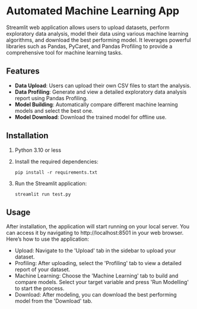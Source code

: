 # Automated Machine Learning App

Streamlit web application allows users to upload datasets, perform exploratory data analysis, model their data using various machine learning algorithms, and download the best performing model. It leverages powerful libraries such as Pandas, PyCaret, and Pandas Profiling to provide a comprehensive tool for machine learning tasks.

## Features

- **Data Upload**: Users can upload their own CSV files to start the analysis.
- **Data Profiling**: Generate and view a detailed exploratory data analysis report using Pandas Profiling.
- **Model Building**: Automatically compare different machine learning models and select the best one.
- **Model Download**: Download the trained model for offline use.

## Installation

1. Python 3.10 or less
2. Install the required dependencies:
   ```
   pip install -r requirements.txt
   
   ```

3. Run the Streamlit application:
    ```
   streamlit run test.py
   
   ```
 
## Usage
After installation, the application will start running on your local server. You can access it by navigating to http://localhost:8501 in your web browser. Here’s how to use the application:

- Upload: Navigate to the 'Upload' tab in the sidebar to upload your dataset.
- Profiling: After uploading, select the 'Profiling' tab to view a detailed report of your dataset.
- Machine Learning: Choose the 'Machine Learning' tab to build and compare models. Select your target variable and press 'Run Modelling' to start the process.
- Download: After modeling, you can download the best performing model from the 'Download' tab.



